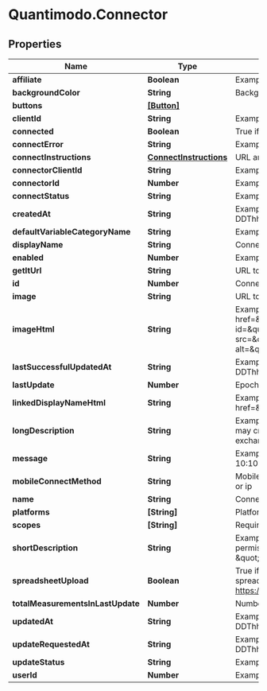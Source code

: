 # Quantimodo.Connector

## Properties
Name | Type | Description | Notes
------------ | ------------- | ------------- | -------------
**affiliate** | **Boolean** | Example: false | [optional] 
**backgroundColor** | **String** | Background color HEX code that matches the icon | [optional] 
**buttons** | [**[Button]**](Button.md) |  | [optional] 
**clientId** | **String** | Example: ghostInspector | [optional] 
**connected** | **Boolean** | True if the authenticated user has this connector enabled | 
**connectError** | **String** | Example: Your token is expired. Please re-connect | [optional] 
**connectInstructions** | [**ConnectInstructions**](ConnectInstructions.md) | URL and parameters used when connecting to a service | 
**connectorClientId** | **String** | Example: 225078261031461 | [optional] 
**connectorId** | **Number** | Example: 8 | [optional] 
**connectStatus** | **String** | Example: CONNECTED | [optional] 
**createdAt** | **String** | Example: 2000-01-01 00:00:00 UTC ISO 8601 YYYY-MM-DDThh:mm:ss | [optional] 
**defaultVariableCategoryName** | **String** | Example: Social Interactions | [optional] 
**displayName** | **String** | Connector pretty display name | 
**enabled** | **Number** | Example: 1 | [optional] 
**getItUrl** | **String** | URL to a site where one can get this device or application | 
**id** | **Number** | Connector ID number | 
**image** | **String** | URL to the image of the connector logo | 
**imageHtml** | **String** | Example: &lt;a href&#x3D;\&quot;http://www.facebook.com\&quot;&gt;&lt;img id&#x3D;\&quot;facebook_image\&quot; title&#x3D;\&quot;Facebook\&quot; src&#x3D;\&quot;https://i.imgur.com/GhwqK4f.png\&quot; alt&#x3D;\&quot;Facebook\&quot;&gt;&lt;/a&gt; | [optional] 
**lastSuccessfulUpdatedAt** | **String** | Example: 2017-07-31 10:10:34 UTC ISO 8601 YYYY-MM-DDThh:mm:ss | [optional] 
**lastUpdate** | **Number** | Epoch timestamp of last sync | 
**linkedDisplayNameHtml** | **String** | Example: &lt;a href&#x3D;\&quot;http://www.facebook.com\&quot;&gt;Facebook&lt;/a&gt; | [optional] 
**longDescription** | **String** | Example: Facebook is a social networking website where users may create a personal profile, add other users as friends, and exchange messages. | [optional] 
**message** | **String** | Example: Got 412 new measurements on 2017-07-31 10:10:34 | [optional] 
**mobileConnectMethod** | **String** | Mobile connect method: webview, cordova, google, spreadsheet, or ip | [optional] 
**name** | **String** | Connector lowercase system name | 
**platforms** | **[String]** | Platforms (chrome, android, ios, web) that you can connect on. | [optional] 
**scopes** | **[String]** | Required connector scopes | [optional] 
**shortDescription** | **String** | Example: Tracks social interaction. QuantiModo requires permission to access your Facebook \&quot;user likes\&quot; and \&quot;user posts\&quot;. | [optional] 
**spreadsheetUpload** | **Boolean** | True if the user must upload a spreadsheet.  Post the uploaded spreadsheet with your clientId and user accessToken to https://app.quantimo.do/api/v2/spreadsheetUpload | [optional] 
**totalMeasurementsInLastUpdate** | **Number** | Number of measurements obtained during latest update | 
**updatedAt** | **String** | Example: 2017-07-31 10:10:34 UTC ISO 8601 YYYY-MM-DDThh:mm:ss | [optional] 
**updateRequestedAt** | **String** | Example: 2017-07-18 05:16:31 UTC ISO 8601 YYYY-MM-DDThh:mm:ss | [optional] 
**updateStatus** | **String** | Example: UPDATED | [optional] 
**userId** | **Number** | Example: 230 | [optional] 


